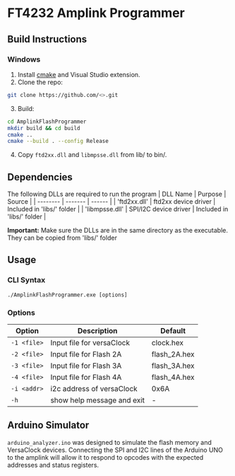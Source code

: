 # FT4232 Amplink Programmer


## Build Instructions

### Windows
1. Install [cmake](https://cmake.org/download/) and Visual Studio extension.
2. Clone the repo:
```bash
git clone https://github.com/<>.git
```
3. Build:
```bash
cd AmplinkFlashProgrammer
mkdir build && cd build
cmake ..
cmake --build . --config Release
```
4. Copy `ftd2xx.dll` and `libmpsse.dll` from lib/ to bin/.

## Dependencies

The following DLLs are required to run the program
| DLL Name | Purpose | Source |
| -------- | ------- | ------ |
| 'ftd2xx.dll' | ftd2xx device driver | Included in 'libs/' folder |
| 'libmpsse.dll' | SPI/I2C device driver | Included in 'libs/' folder |

**Important:** Make sure the DLLs are in the same directory as the executable. They can be copied from 'libs/' folder

## Usage

### CLI Syntax

`./AmplinkFlashProgrammer.exe [options]`

### Options

| Option | Description | Default |
| -------| ----------- | ------- |
| `-1 <file>` | Input file for versaClock | clock.hex |
| `-2 <file>` | Input file for Flash 2A | flash_2A.hex |
| `-3 <file>` | Input file for Flash 3A | flash_3A.hex |
| `-4 <file>` | Input file for Flash 4A | flash_4A.hex |
| `-i <addr>` | i2c address of versaClock | 0x6A |
| `-h` | show help message and exit | - |

## Arduino Simulator

`arduino_analyzer.ino` was designed to simulate the flash memory and VersaClock devices. Connecting the SPI and I2C lines of the Arduino UNO to the amplink will allow it to respond to opcodes with the expected addresses and status registers. 
